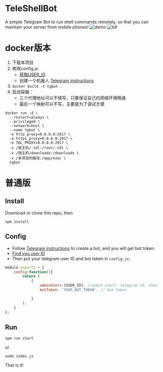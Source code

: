 # TeleShellBot

A simple Telegram Bot to run shell commands remotely, so that you can maintain your server from mobile phones!
![demo](https://cdn.jsdelivr.net/gh/aikunzhe/TeleShellBot/screens/demo.gif)
![tdl](https://cdn.jsdelivr.net/gh/aikunzhe/TeleShellBot/screens/tdl.jpg)

# docker版本
1. 下载本项目
2. 修改config.js
    - [获取USER_ID](https://medium.com/@tabul8tor/how-to-find-your-telegram-user-id-6878d54acafa)
    - 创建一个机器人 [Telegram instructions](https://telegram.org/blog/bot-revolution)
3. ```docker build -t tgbot .```
4. 启动容器：
    - 三个代理地址可以不填写，只要保证自己的网络环境畅通
    - 最后一个映射可以不写，主要是为了调试方便
```
docker run -d \
  --restart=always \
  --privileged \
  --network=host \
  --name tgbot \
  -e http_proxy=0.0.0.0:2017 \
  -e https_proxy=0.0.0.0:2017 \
  -e TDL_PROXY=0.0.0.0:2017 \
  -v /宿主机/.tdl:/root/.tdl \
  -v /宿主机/downloads:/downloads \
  -v /本项目的路径:/app/exec \
  tgbot
```

# 普通版
## Install
Download or clone this repo, then
```
npm install
```
## Config
- Follow [Telegram instructions](https://telegram.org/blog/bot-revolution) to create a bot, and you will get bot token.
- [Find you user ID](https://medium.com/@tabul8tor/how-to-find-your-telegram-user-id-6878d54acafa)
- Then put your telegram user ID and bot token in `config.js`:
```javascript
module.exports = {
    config:function(){
        return (
            {
                adminUsers:[USER_ID], //admin users' telegram id, should be numbers
                botToken: 'YOUR_BOT_TOEKN', // bot token

            }
        );
    }
};
```
## Run
```
npm run start
```
or 
```
node index.js
```

That is it!
